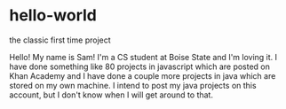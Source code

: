 # hello-world
the classic first time project

Hello!  My name is Sam!  I'm a CS student at Boise State and I'm loving it.  I have done something like 80 projects in javascript which are posted on Khan Academy and I have done a couple more projects in java which are stored on my own machine.  I intend to post my java projects on this account, but I don't know when I will get around to that.
